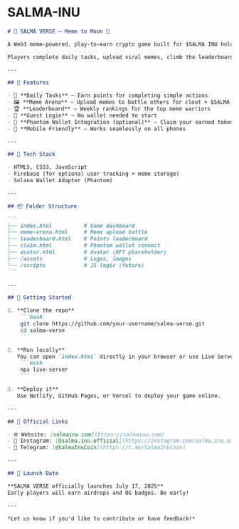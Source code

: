 # SALMA-INU
````markdown name=README.md
# 🐶 SALMA VERSE – Meme to Moon 🚀

A Web3 meme-powered, play-to-earn crypto game built for $SALMA INU holders and fans.

Players complete daily tasks, upload viral memes, climb the leaderboard, and earn $SALMA tokens – all from their browser. No installs. No BS. Just memes, quests, and rewards.

---

## 🌟 Features

- 🎯 **Daily Tasks** – Earn points for completing simple actions  
- 🖼️ **Meme Arena** – Upload memes to battle others for clout + $SALMA  
- 🏆 **Leaderboard** – Weekly rankings for the top meme warriors  
- 👤 **Guest Login** – No wallet needed to start  
- 🔗 **Phantom Wallet Integration (optional)** – Claim your earned tokens  
- 📱 **Mobile Friendly** – Works seamlessly on all phones  

---

## 🔧 Tech Stack

- HTML5, CSS3, JavaScript
- Firebase (for optional user tracking + meme storage)
- Solana Wallet Adapter (Phantom)

---

## 📦 Folder Structure

```
├── index.html          # Game dashboard
├── meme-arena.html     # Meme upload battle
├── leaderboard.html    # Points leaderboard
├── claim.html          # Phantom wallet connect
├── avatar.html         # Avatar (NFT placeholder)
├── /assets             # Logos, images
└── /scripts            # JS logic (future)
```

---

## 🚀 Getting Started

1. **Clone the repo**
    ```bash
    git clone https://github.com/your-username/salma-verse.git
    cd salma-verse
    ```

2. **Run locally**  
   You can open `index.html` directly in your browser or use Live Server:
    ```bash
    npx live-server
    ```

3. **Deploy it**  
   Use Netlify, GitHub Pages, or Vercel to deploy your game online.

---

## 🔗 Official Links

- 🌐 Website: [salmainu.com](https://salmainu.com)
- 📸 Instagram: [@salma.inu.official](https://instagram.com/salma.inu.official)
- 💬 Telegram: [@SalmaInuCoin](https://t.me/SalmaInuCoin)

---

## 📅 Launch Date

**SALMA VERSE officially launches July 17, 2025**  
Early players will earn airdrops and OG badges. Be early!

---

*Let us know if you'd like to contribute or have feedback!*
````
